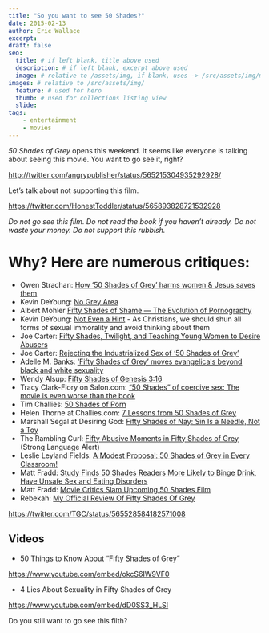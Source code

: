 ```yaml
---
title: "So you want to see 50 Shades?"
date: 2015-02-13
author: Eric Wallace
excerpt:
draft: false
seo:
  title: # if left blank, title above used
  description: # if left blank, excerpt above used
  image: # relative to /assets/img, if blank, uses -> /src/assets/img/meta/default.png
images: # relative to /src/assets/img/
  feature: # used for hero
  thumb: # used for collections listing view
  slide:
tags:
    - entertainment
    - movies
---
```


_50 Shades of Grey_ opens this weekend. It seems like everyone is talking about seeing this movie. You want to go see it, right?

http://twitter.com/angrypublisher/status/565215304935292928/

Let’s talk about not supporting this film.

https://twitter.com/HonestToddler/status/565893828721532928

_Do not go see this film. Do not read the book if you haven’t already. Do not waste your money. Do not support this rubbish._

# Why? Here are numerous critiques:

- Owen Strachan: [How ‘50 Shades of Grey’ harms women & Jesus saves them](http://www.bpnews.net/44203/firstperson-how-50-shades-of-grey-harms-women-and-jesus-saves-them)
- Kevin DeYoung: [No Grey Area](http://www.thegospelcoalition.org/blogs/kevindeyoung/2015/02/11/no-grey-area/)
- Albert Mohler [Fifty Shades of Shame — The Evolution of Pornography](http://www.albertmohler.com/2015/02/13/fifty-shades-of-shame-the-evolution-of-pornography/)
- Kevin DeYoung: [Not Even a Hint](http://www.thegospelcoalition.org/blogs/kevindeyoung/2013/08/28/not-even-a-hint/) - As Christians, we should shun all forms of sexual immorality and avoid thinking about them
- Joe Carter: [Fifty Shades, Twilight, and Teaching Young Women to Desire Abusers](http://www.thegospelcoalition.org/article/fifty-shades-twilight-and-teaching-young-women-to-desire-abusers)
- Joe Carter: [Rejecting the Industrialized Sex of ‘50 Shades of Grey’](http://www.thegospelcoalition.org/article/rejecting-the-industrialized-sex-of-50-shades-of-grey)
- Adelle M. Banks: [‘Fifty Shades of Grey’ moves evangelicals beyond black and white sexuality](http://www.religionnews.com/2012/11/29/fifty-shades-of-grey-moves-evangelicals-beyond-black-and-white-sexuality/)
- Wendy Alsup: [Fifty Shades of Genesis 3:16](http://www.theologyforwomen.org/2015/02/fifty-shades-of-genesis-316.html)
- Tracy Clark-Flory on Salon.com: [“50 Shades” of coercive sex: The movie is even worse than the book](http://www.salon.com/2015/02/13/“50_shades”_of_coercive_sex_the_movie_is_even_worse_than_the_book/)
- Tim Challies: [50 Shades of Porn](http://www.challies.com/articles/50-shades-of-porn)
- Helen Thorne at Challies.com: [7 Lessons from 50 Shades of Grey](http://www.challies.com/a-la-carte/7-lessons-from-50-shades-of-grey)
- Marshall Segal at Desiring God: [Fifty Shades of Nay: Sin Is a Needle, Not a Toy](http://www.desiringgod.org/blog/posts/fifty-shades-of-nay-sin-is-a-needle-not-a-toy)
- The Rambling Curl: [Fifty Abusive Moments in Fifty Shades of Grey](http://theramblingcurl.blogspot.co.uk/2014/02/fifty-abusive-moments-in-fifty-shades.html?m=1) (Strong Language Alert)
- Leslie Leyland Fields: [A Modest Proposal: 50 Shades of Grey in Every Classroom!](http://www.leslieleylandfields.com/2015/02/a-modest-proposal-50-shades-of-grey-in.html#8P382CjDwjUtb0EP.99)
- Matt Fradd: [Study Finds 50 Shades Readers More Likely to Binge Drink, Have Unsafe Sex and Eating Disorders](http://theporneffect.com/blog/posts/study-finds-50-shades-readers-more-likely-to-binge-drink-have-unsafe-sex-and-eating-disorders)
- Matt Fradd: [Movie Critics Slam Upcoming 50 Shades Film](http://theporneffect.com/blog/posts/movie-critics-slam-upcoming-50-shades-film)
- Rebekah: [My Official Review Of Fifty Shades Of Grey](http://kluv.cbslocal.com/2015/02/13/rebekah-my-official-review-of-fifty-shades-of-grey/)

https://twitter.com/TGC/status/565528584182571008

## Videos

- 50 Things to Know About “Fifty Shades of Grey”

https://www.youtube.com/embed/okcS6IW9VF0

- 4 Lies About Sexuality in Fifty Shades of Grey

https://www.youtube.com/embed/dD0SS3_HLSI

Do you still want to go see this filth?
